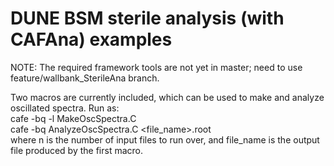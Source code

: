<h1>DUNE BSM sterile analysis (with CAFAna) examples</h1>

<p>
NOTE: The required framework tools are not yet in master; need to use feature/wallbank_SterileAna branch.

Two macros are currently included, which can be used to make and analyze oscillated spectra.  Run as: <br>
cafe -bq -l <n> MakeOscSpectra.C <br>
cafe -bq AnalyzeOscSpectra.C <file_name>.root <br>
where n is the number of input files to run over, and file_name is the output file produced by the first macro.
</p>